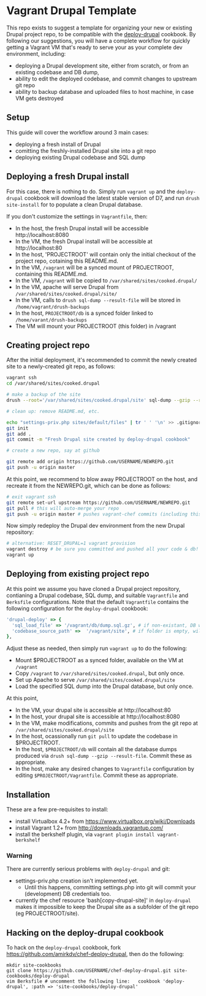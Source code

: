 # Vagrant Drupal Template

This repo exists to suggest a template for organizing your new or existing
Drupal project repo, to be compatible with the
[deploy-drupal](https://github.com/amirkdv/chef-deploy-drupal) cookbook. By
following our suggestions, you will have a complete workflow for quickly getting 
a Vagrant VM that's ready to serve your as your complete dev environment, including:

* deploying a Drupal development site, either from scratch, or from an existing codebase and DB dump,
* ability to edit the deployed codebase, and commit changes to upstream git repo
* ability to backup database and uploaded files to host machine, in case VM gets destroyed

## Setup

This guide will cover the workflow around 3 main cases:

* deploying a fresh install of Drupal
* comitting the freshly-installed Drupal site into a git repo
* deploying existing Drupal codebase and SQL dump 

## Deploying a fresh Drupal install

For this case, there is nothing to do. Simply run `vagrant up` and the
`deploy-drupal` cookbook will download the latest stable version of D7,
and run `drush site-install` for to populate a clean Drupal database.

If you don't customize the settings in `Vagrantfile`, then:

* In the host, the fresh Drupal install will be accessible http://localhost:8080
* In the VM, the fresh Drupal install will be accessible at http://localhost:80
* In the host, 'PROJECTROOT' will contain only the initial checkout of the project repo, cotaining this README.md.
* In the VM, `/vagrant` will be a synced mount of PROJECTROOT, containing this README.md.
* In the VM, `/vagrant` will be copied to `/var/shared/sites/cooked.drupal/`
* In the VM, apache will serve Drupal from `/var/shared/sites/cooked.drupal/site/`
* In the VM, calls to `drush sql-dump --result-file` will be stored in `/home/vagrant/drush-backups`
* In the host, `PROJECTROOT/db` is a synced folder linked to `/home/varant/drush-backups`
* The VM will mount your PROJECTROOT (this folder) in /vagrant

## Creating project repo

After the initial deployment, it's recommended to commit the newly created site
to a newly-created git repo, as follows:

```bash
vagrant ssh
cd /var/shared/sites/cooked.drupal

# make a backup of the site
drush --root='/var/shared/sites/cooked.drupal/site' sql-dump --gzip --result-file='../db/dump.sql.gz'

# clean up: remove README.md, etc.

echo "settings-priv.php sites/default/files" | tr ' ' '\n' >> .gitignore
git init
git add .
git commit -m "Fresh Drupal site created by deploy-drupal cookbook"

# create a new repo, say at github

git remote add origin https://github.com/USERNAME/NEWREPO.git
git push -u origin master
```

At this point, we recommend to blow away PROJECTROOT on the host, and recreate
it from the NEWREPO.git, which can be done as follows:

```bash
# exit vagrant ssh
git remote set-url upstream https://github.com/USERNAME/NEWREPO.git
git pull # this will auto-merge your repo
git push -u origin master # pushes vagrant-chef commits (including this README.md) to your new repo
```

Now simply redeploy the Drupal dev environment from the new Drupal repository:

```bash
# alternative: RESET_DRUPAL=1 vagrant provision
vagrant destroy # be sure you committed and pushed all your code & db!
vagrant up
```

## Deploying from existing project repo

At this point we assume you have cloned a Drupal project repository, contianing a
Drupal codebase, SQL dump, and suitable `Vagrantfile` and `Berksfile` configurations.
Note that the default `Vagrantfile` contains the following configuration for the
`deploy-drupal` cookbook: 

```ruby
'drupal-deploy' => { 
  'sql_load_file' => '/vagrant/db/dump.sql.gz', # if non-existant, DB will be initialized via 'drush si'
  'codebase_source_path' =>  '/vagrant/site', # if folder is empty, will download D7 instead
},
```

Adjust these as needed, then simply run `vagrant up` to do the following:

* Mount $PROJECTROOT as a synced folder, available on the VM at `/vagrant`
* Copy `/vagrant` to `/var/shared/sites/cooked.drupal`, but only once.
* Set up Apache to serve `/var/shared/sites/cooked.drupal/site`
* Load the specified SQL dump into the Drupal database, but only once.

At this point,

* In the VM, your drupal site is accessible at http://localhost:80
* In the host, your drupal site is accessible at http://localhost:8080
* In the VM, make modifications, commits and pushes from the git repo at `/var/shared/sites/cooked.drupal/site`
* In the host, ocassionally run `git pull` to update the codebase in $PROJECTROOT.
* In the host, `$PROJECTROOT/db` will contain all the database dumps produced via `drush sql-dump --gzip --result-file`. Commit these as appropriate.
* In the host, make any desired changes to `Vagrantfile` configuration by editing `$PROJECTROOT/Vagrantfile`. Commit these as appropriate.

## Installation

These are a few pre-requisites to install:

* install Virtualbox 4.2+ from https://www.virtualbox.org/wiki/Downloads
* install Vagrant 1.2+ from http://downloads.vagrantup.com/
* install the berkshelf plugin, via `vagrant plugin install vagrant-berkshelf`

### Warning

There are currently serious problems with `deploy-drupal` and git:

* settings-priv.php creation isn't implemented yet. 
  - Until this happens, committing settings.php into git will commit your
    (development) DB credentials too.
* currently the chef resource 'bash[copy-drupal-site]' in `deploy-drupal`
  makes it impossible to keep the Drupal site as a subfolder of the git repo
  (eg PROJECTROOT/site).

## Hacking on the deploy-drupal cookbook

To hack on the `deploy-drupal` cookbook, fork https://github.com/amirkdv/chef-deploy-drupal, then do the following:

```
mkdir site-cookbooks
git clone https://github.com/USERNAME/chef-deploy-drupal.git site-cookbooks/deploy-drupal
vim Berksfile # uncomment the following line:   cookbook 'deploy-drupal', :path => 'site-cookbooks/deploy-drupal'
```
